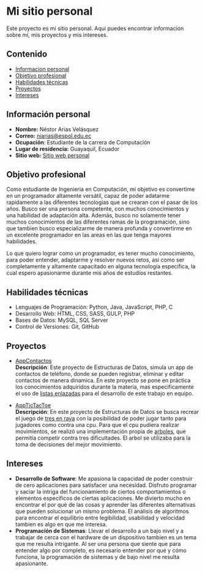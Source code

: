 # Mi sitio personal

Este proyecto es mi sitio personal. Aqui puedes encontrar informacion sobre mí, mis
proyectos y mis intereses.

## Contenido

- [Informacion personal](#información-personal)
- [Objetivo profesional](#objetivo-profesional)
- [Habilidades técnicas](#habilidades-técnicas)
- [Proyectos](#proyectos)
- [Intereses](#intereses)

## Información personal
- **Nombre:** Néstor Arias Velásquez
- **Correo:** niarias@espol.edu.ec
- **Ocupación**: Estudiante de la carrera de Computación
- **Lugar de residencia:** Guayaquil, Ecuador
- **Sitio web:** [Sitio web personal](https://niariasve.github.io/Niariasve)

## Objetivo profesional
Como estudiante de Ingenieria en Computación, mi objetivo es convertime en un programador altamente versátil, capaz de poder adatarme rapidamente a las diferentes tecnologías que se crearan con el pasar de los años. Busco ser una persona competente, con muchos conocimientos y una habilidad de adaptación alta. Además, busco no solamente tener muchos conocimientos de las diferentes ramas de la programación, sino que tambien busco especializarme de manera profunda y convertirme en un excelente programador en las areas en las que tenga mayores habilidades.

Lo que quiero lograr como un programador, es tener mucho conocimiento, para poder entender, adaptarme y resolver nuevos retos, asi como ser completamente y altamente capacitado en alguna tecnología especifica, la cual espero apasionarme durante mis años de estudios restantes.

## Habilidades técnicas
- Lenguajes de Programación: Python, Java, JavaScript, PHP, C
- Desarrollo Web: HTML, CSS, SASS, GULP, PHP  
- Bases de Datos: MySQL, SQL Server
- Control de Versiones: Git, GitHub 

## Proyectos

- [AppContactos](https://github.com/Niariasve/AppContactos)  
  **Descripción**: Este proyecto de Estructuras de Datos, simula un app de contactos de teléfono, donde se pueden registrar, eliminar y editar contactos de manera dinamica. En este proyecto se pone en práctica los conocimientos adquiridos durante la materia, mas especificamente el uso de [listas enlazadas](https://www.geeksforgeeks.org/data-structures/linked-list/) para el desarrollo de este trabajo en equipo.

- [AppTicTacToe](https://github.com/jair-chaguay/AppTicTacToe)  
  **Descripción**: En este proyecto de Estructuras de Datos se busca recrear el juego de [tres en raya](https://es.wikipedia.org/wiki/Tres_en_l%C3%ADnea) con la posibilidad de poder jugar tanto para jugadores como contra una cpu. Para que el cpu pudiera realizar movimientos, se realizó una implementación propia de [arboles](https://www.geeksforgeeks.org/introduction-to-tree-data-structure-and-algorithm-tutorials/), que permitía competir contra tres dificultades. El arbol se utilizaba para la toma de decisiones del mejor movimiento.

## Intereses

- **Desarrollo de Software**: Me apasiona la capacidad de poder construir de cero aplicaciones para satisfacer una necesidad. Disfruto programar y saciar la intriga del funcionamiento de ciertos comportamientos o elementos especificos de ciertas aplicaciones. Me divierto mucho en encontrar el por qué de las cosas y aprender las diferentes alternativas que pueden solucionar un mismo problema. El análisis de algoritmos para encontrar el equilibrio entre legibilidad, usabilidad y velocidad tambien es algo en que me interesa.
- **Programación de Sistemas**: Llevar el desarrollo a un bajo nivel y a trabajar de cerca con el hardware de un dispositivo tambien es un tema que me resulta intrigante. Al ser una persona que siente que para entender algo por completo, es necesario entender por qué y cómo funciona, la programación de sistemas y de bajo nivel me resulta apasionante.
